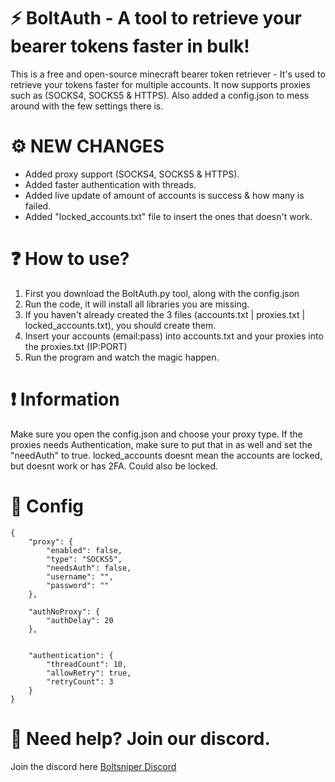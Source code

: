 # ⚡️ BoltAuth - A tool to retrieve your bearer tokens faster in bulk!
This is a free and open-source minecraft bearer token retriever - It's used to retrieve your tokens faster for multiple accounts.
It now supports proxies such as (SOCKS4, SOCKS5 & HTTPS).
Also added a config.json to mess around with the few settings there is.

# ⚙️ NEW CHANGES
- Added proxy support (SOCKS4, SOCKS5 & HTTPS).
- Added faster authentication with threads.
- Added live update of amount of accounts is success & how many is failed.
- Added "locked_accounts.txt" file to insert the ones that doesn't work.


# ❓ How to use?
1. First you download the BoltAuth.py tool, along with the config.json
2. Run the code, it will install all libraries you are missing.
3. If you haven't already created the 3 files (accounts.txt | proxies.txt | locked_accounts.txt), you should create them.
4. Insert your accounts (email:pass) into accounts.txt and your proxies into the proxies.txt (IP:PORT)
5. Run the program and watch the magic happen.


# ❗️ Information
Make sure you open the config.json and choose your proxy type. If the proxies needs Authentication, make sure to put that in as well and set the "needAuth" to true.
locked_accounts doesnt mean the accounts are locked, but doesnt work or has 2FA. Could also be locked.

# 📄 Config
```
{
    "proxy": {
        "enabled": false,
        "type": "SOCKS5", 
        "needsAuth": false,
        "username": "",
        "password": "" 
    },

    "authNoProxy": {
        "authDelay": 20
    },
    
    
    "authentication": {
        "threadCount": 10, 
        "allowRetry": true, 
        "retryCount": 3 
    }
}
```

# 🔰 Need help? Join our discord.
Join the discord here [Boltsniper Discord](discord.gg/boltsniper)





